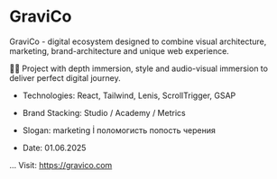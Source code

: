 # GraviCo

GraviCo - digital ecosystem designed to combine visual architecture, marketing, brand-architecture and unique web experience.

💨🚂 Project with depth immersion, style and audio-visual immersion to deliver perfect digital journey.

- Technologies: React, Tailwind, Lenis, ScrollTrigger, GSAP

- Brand Stacking: Studio / Academy / Metrics
- Slogan: marketing İ поломогисть попость черения
- Date: 01.06.2025

… Visit: https://gravico.com
